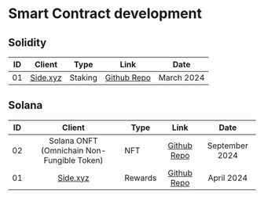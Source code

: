 # Smart Contract development

## Solidity

| ID  |            Client             | Type    | Link |    Date    |
| :-: | :---------------------------: | ------- | :--: | :--------: |
| 01  | [Side.xyz](https://side.xyz/) | Staking | [Github Repo](https://github.com/ZealynxSecurity/Staking/tree/main) | March 2024 |

## Solana

| ID | Client | Type | Link | Date |
|:--:|:------:|------|:----:|:----:|
| 02 | Solana ONFT (Omnichain Non-Fungible Token) | NFT | [Github Repo](https://github.com/ZealynxSecurity/solana-LzApp-ONFT) | September 2024 |
| 01 | [Side.xyz](https://side.xyz/) | Rewards | [Github Repo](https://github.com/ZealynxSecurity/staking_reward_pool) | April 2024 |
